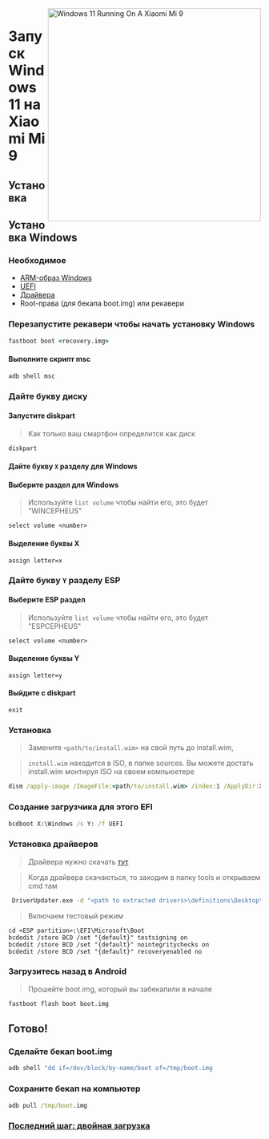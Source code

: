 <img align="right" src="https://github.com/woacepheus/Port-Windows-11-Xiaomi-Mi-9/blob/main/cepheus.png" width="425" alt="Windows 11 Running On A Xiaomi Mi 9">


# Запуск Windows 11 на Xiaomi Mi 9

## Установка 

## Установка Windows

### Необходимое
- [ARM-образ Windows](https://uupdump.net/)
- [UEFI](https://github.com/qaz6750/XiaoMi9-Drivers/releases/)
- [Драйвера](https://github.com/woacepheus/XiaoMi9-Drivers)
- Root-права (для бекапа boot.img) или рекавери



### Перезапустите рекавери чтобы начать установку Windows

```cmd
fastboot boot <recovery.img>
```

#### Выполните скрипт msc

```cmd
adb shell msc
```

### Дайте букву диску
  

#### Запустите diskpart

> Как только ваш смартфон определится как диск

```cmd
diskpart
```


#### Дайте букву `X` разделу для Windows

#### Выберите раздел для Windows
> Используйте `list volume` чтобы найти его, это будет "WINCEPHEUS"

```diskpart
select volume <number>
```

#### Выделение буквы X
```diskpart
assign letter=x
```

### Дайте букву `Y` разделу ESP

#### Выберите ESP раздел
> Используйте `list volume` чтобы найти его, это будет "ESPCEPHEUS"

```diskpart
select volume <number>
```

#### Выделение буквы Y

```diskpart
assign letter=y
```

#### Выйдите с  diskpart
```diskpart
exit
```



### Установка
> Замените `<path/to/install.wim>` на свой путь до install.wim,

> `install.wim` находится в ISO, в папке sources.
> Вы можете достать install.wim монтируя ISO на своем компьюетере

```cmd
dism /apply-image /ImageFile:<path/to/install.wim> /index:1 /ApplyDir:X:\
```

### Создание загрузчика для этого EFI

```cmd
bcdboot X:\Windows /s Y: /f UEFI
```

### Установка драйверов

> Драйвера нужно скачать [тут](https://github.com/woacepheus/XiaoMi9-Drivers)

> Когда драйвера скачаються, то заходим в папку tools и открываем cmd там

```cmd
 DriverUpdater.exe -d "<path to extracted drivers>\definitions\Desktop\ARM64\Internal\cepheus.txt" -r "<path to extracted drivers>" -p <The window drive letter of your phone>:\
```
> Включаем тестовый режим
```
cd <ESP partition>:\EFI\Microsoft\Boot
bcdedit /store BCD /set "{default}" testsigning on
bcdedit /store BCD /set "{default}" nointegritychecks on
bcdedit /store BCD /set "{default}" recoveryenabled no
```

### Загрузитесь назад в Android
> Прошейте boot.img, который вы забекапили в начале

```cmd
fastboot flash boot boot.img
```
## Готово!

### Сделайте бекап boot.img

```cmd
adb shell "dd if=/dev/block/by-name/boot of=/tmp/boot.img
```

### Сохраните бекап на компьютер

```cmd
adb pull /tmp/boot.img
```

### [Последний шаг: двойная загрузка](dualboot-ru.md)
